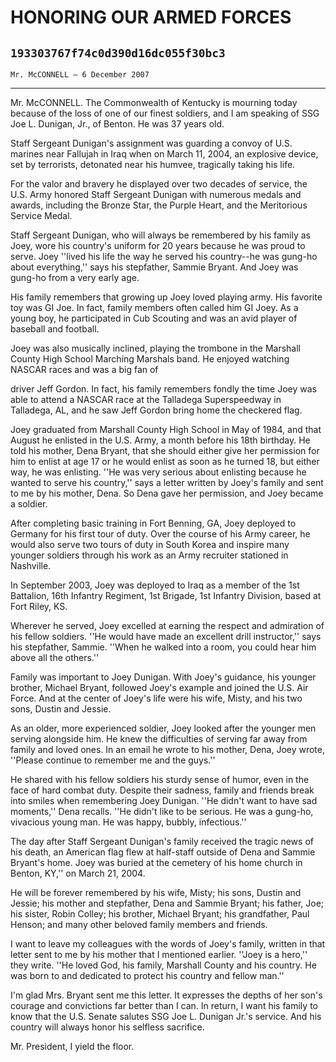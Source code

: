 # HONORING OUR ARMED FORCES
## `193303767f74c0d390d16dc055f30bc3`
`Mr. McCONNELL — 6 December 2007`

---


Mr. McCONNELL. The Commonwealth of Kentucky is mourning today because 
of the loss of one of our finest soldiers, and I am speaking of SSG Joe 
L. Dunigan, Jr., of Benton. He was 37 years old.

Staff Sergeant Dunigan's assignment was guarding a convoy of U.S. 
marines near Fallujah in Iraq when on March 11, 2004, an explosive 
device, set by terrorists, detonated near his humvee, tragically taking 
his life.

For the valor and bravery he displayed over two decades of service, 
the U.S. Army honored Staff Sergeant Dunigan with numerous medals and 
awards, including the Bronze Star, the Purple Heart, and the 
Meritorious Service Medal.

Staff Sergeant Dunigan, who will always be remembered by his family 
as Joey, wore his country's uniform for 20 years because he was proud 
to serve. Joey ''lived his life the way he served his country--he was 
gung-ho about everything,'' says his stepfather, Sammie Bryant. And 
Joey was gung-ho from a very early age.

His family remembers that growing up Joey loved playing army. His 
favorite toy was GI Joe. In fact, family members often called him GI 
Joey. As a young boy, he participated in Cub Scouting and was an avid 
player of baseball and football.

Joey was also musically inclined, playing the trombone in the 
Marshall County High School Marching Marshals band. He enjoyed watching 
NASCAR races and was a big fan of


driver Jeff Gordon. In fact, his family remembers fondly the time Joey 
was able to attend a NASCAR race at the Talladega Superspeedway in 
Talladega, AL, and he saw Jeff Gordon bring home the checkered flag.

Joey graduated from Marshall County High School in May of 1984, and 
that August he enlisted in the U.S. Army, a month before his 18th 
birthday. He told his mother, Dena Bryant, that she should either give 
her permission for him to enlist at age 17 or he would enlist as soon 
as he turned 18, but either way, he was enlisting. ''He was very 
serious about enlisting because he wanted to serve his country,'' says 
a letter written by Joey's family and sent to me by his mother, Dena. 
So Dena gave her permission, and Joey became a soldier.

After completing basic training in Fort Benning, GA, Joey deployed to 
Germany for his first tour of duty. Over the course of his Army career, 
he would also serve two tours of duty in South Korea and inspire many 
younger soldiers through his work as an Army recruiter stationed in 
Nashville.

In September 2003, Joey was deployed to Iraq as a member of the 1st 
Battalion, 16th Infantry Regiment, 1st Brigade, 1st Infantry Division, 
based at Fort Riley, KS.

Wherever he served, Joey excelled at earning the respect and 
admiration of his fellow soldiers. ''He would have made an excellent 
drill instructor,'' says his stepfather, Sammie. ''When he walked into 
a room, you could hear him above all the others.''

Family was important to Joey Dunigan. With Joey's guidance, his 
younger brother, Michael Bryant, followed Joey's example and joined the 
U.S. Air Force. And at the center of Joey's life were his wife, Misty, 
and his two sons, Dustin and Jessie.

As an older, more experienced soldier, Joey looked after the younger 
men serving alongside him. He knew the difficulties of serving far away 
from family and loved ones. In an email he wrote to his mother, Dena, 
Joey wrote, ''Please continue to remember me and the guys.''

He shared with his fellow soldiers his sturdy sense of humor, even in 
the face of hard combat duty. Despite their sadness, family and friends 
break into smiles when remembering Joey Dunigan. ''He didn't want to 
have sad moments,'' Dena recalls. ''He didn't like to be serious. He 
was a gung-ho, vivacious young man. He was happy, bubbly, infectious.''

The day after Staff Sergeant Dunigan's family received the tragic 
news of his death, an American flag flew at half-staff outside of Dena 
and Sammie Bryant's home. Joey was buried at the cemetery of his home 
church in Benton, KY,'' on March 21, 2004.

He will be forever remembered by his wife, Misty; his sons, Dustin 
and Jessie; his mother and stepfather, Dena and Sammie Bryant; his 
father, Joe; his sister, Robin Colley; his brother, Michael Bryant; his 
grandfather, Paul Henson; and many other beloved family members and 
friends.

I want to leave my colleagues with the words of Joey's family, 
written in that letter sent to me by his mother that I mentioned 
earlier. ''Joey is a hero,'' they write. ''He loved God, his family, 
Marshall County and his country. He was born to and dedicated to 
protect his country and fellow man.''

I'm glad Mrs. Bryant sent me this letter. It expresses the depths of 
her son's courage and convictions far better than I can. In return, I 
want his family to know that the U.S. Senate salutes SSG Joe L. Dunigan 
Jr.'s service. And his country will always honor his selfless 
sacrifice.

Mr. President, I yield the floor.